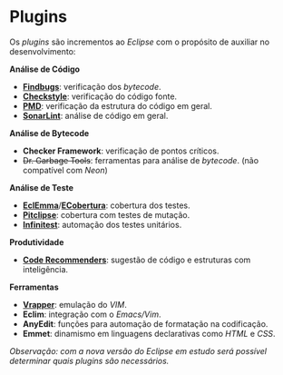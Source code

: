 # Plugins

Os _plugins_ são incrementos ao _Eclipse_ com o propósito de auxiliar no desenvolvimento:

**Análise de Código**

* [**Findbugs**](https://marketplace.eclipse.org/content/findbugs-eclipse-plugin): verificação dos _bytecode_.
* **[Checkstyle](https://marketplace.eclipse.org/content/checkstyle-plug)**: verificação do código fonte.
* [**PMD**](https://marketplace.eclipse.org/content/eclipse-pmd): verificação da estrutura do código em geral.
* **[SonarLint](https://marketplace.eclipse.org/content/sonarlint)**: análise de código em geral.

**Análise de Bytecode**

* **Checker Framework**: verificação de pontos críticos.
* ~~Dr. Garbage Tools~~: ferramentas para análise de _bytecode_. \(não compatível com _Neon_\)

**Análise de Teste**

* [**EclEmma**](https://marketplace.eclipse.org/content/eclemma-java-code-coverage)\/[**ECobertura**](https://marketplace.eclipse.org/content/ecobertura): cobertura dos testes.
* **[Pitclipse](https://marketplace.eclipse.org/content/pitclipse)**: cobertura com testes de mutação.
* [**Infinitest**](https://marketplace.eclipse.org/content/infinitest): automação dos testes unitários.

**Produtividade**

* **[Code Recommenders](https://marketplace.eclipse.org/content/eclipse-code-recommenders)**: sugestão de código e estruturas com inteligência.

**Ferramentas**

* [**Vrapper**](https://marketplace.eclipse.org/content/vrapper-vim): emulação do _VIM_.
* **Eclim**: integração com o _Emacs\/Vim_.
* **AnyEdit**: funções para automação de formatação na codificação.
* **Emmet**: dinamismo em linguagens declarativas como _HTML_ e _CSS_.

_Observação: com a nova versão do Eclipse em estudo será possível determinar quais plugins são necessários._

